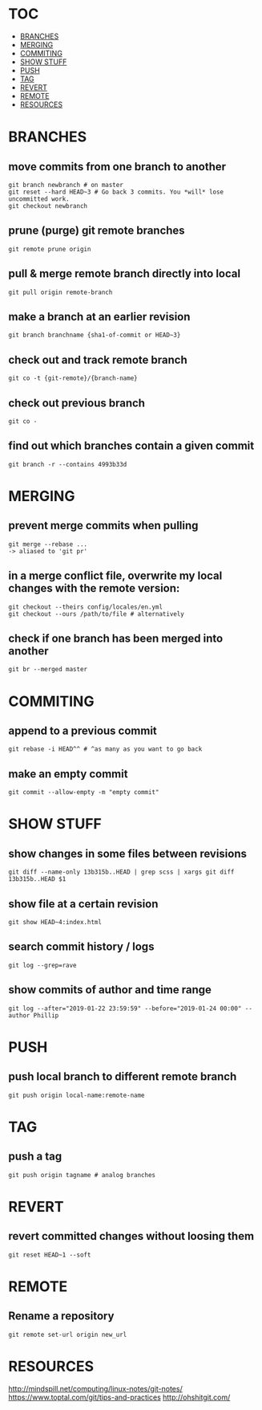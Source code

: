 # TOC

<!-- MarkdownTOC autolink="true" levels="1" -->

- [BRANCHES](#branches)
- [MERGING](#merging)
- [COMMITING](#commiting)
- [SHOW STUFF](#show-stuff)
- [PUSH](#push)
- [TAG](#tag)
- [REVERT](#revert)
- [REMOTE](#remote)
- [RESOURCES](#resources)

<!-- /MarkdownTOC -->

# BRANCHES

## move commits from one branch to another

```
git branch newbranch # on master
git reset --hard HEAD~3 # Go back 3 commits. You *will* lose uncommitted work.
git checkout newbranch
```

## prune (purge) git remote branches

```
git remote prune origin
```

## pull & merge remote branch directly into local

```
git pull origin remote-branch
```

## make a branch at an earlier revision

```
git branch branchname {sha1-of-commit or HEAD~3}
```

## check out and track remote branch

```
git co -t {git-remote}/{branch-name}
```

## check out previous branch

```
git co -
```

## find out which branches contain a given commit

```
git branch -r --contains 4993b33d
```

# MERGING

## prevent merge commits when pulling

```
git merge --rebase ...
-> aliased to 'git pr'
```

## in a merge conflict file, overwrite my local changes with the remote version:

```
git checkout --theirs config/locales/en.yml
git checkout --ours /path/to/file # alternatively
```

## check if one branch has been merged into another
```
git br --merged master
```

# COMMITING

## append to a previous commit

```
git rebase -i HEAD^^ # ^as many as you want to go back
```

## make an empty commit

```
git commit --allow-empty -m "empty commit"
```

# SHOW STUFF

## show changes in some files between revisions

```
git diff --name-only 13b315b..HEAD | grep scss | xargs git diff 13b315b..HEAD $1
```

## show file at a certain revision

```
git show HEAD~4:index.html
```

## search commit history / logs

```
git log --grep=rave
```

## show commits of author and time range

```
git log --after="2019-01-22 23:59:59" --before="2019-01-24 00:00" --author Phillip
```

# PUSH

## push local branch to different remote branch

```
git push origin local-name:remote-name
```

# TAG

## push a tag

```
git push origin tagname # analog branches
```

# REVERT

## revert committed changes without loosing them

```
git reset HEAD~1 --soft
```

# REMOTE

## Rename a repository

```
git remote set-url origin new_url
```

# RESOURCES

http://mindspill.net/computing/linux-notes/git-notes/
https://www.toptal.com/git/tips-and-practices
http://ohshitgit.com/

